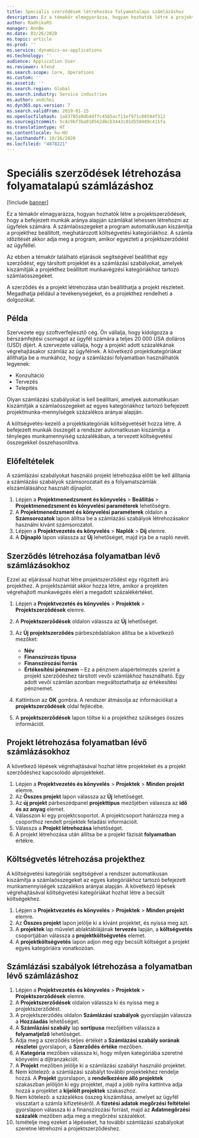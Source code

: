 ```yaml
---
title: Speciális szerződések létrehozása folyamatalapú számlázáshoz
description: Ez a témakör elmagyarázza, hogyan hozhatók létre a projektszerződések, hogy a befejezett munkák aránya alapján számlákat lehessen létrehozni az ügyfelek számára.
author: RadhikaRS
manager: AnnBe
ms.date: 03/26/2020
ms.topic: article
ms.prod: ''
ms.service: dynamics-ax-applications
ms.technology: ''
audience: Application User
ms.reviewer: kfend
ms.search.scope: Core, Operations
ms.custom: ''
ms.assetid: ''
ms.search.region: Global
ms.search.industry: Service industries
ms.author: andchoi
ms.dyn365.ops.version: 7
ms.search.validFrom: 2019-01-15
ms.openlocfilehash: 1a83785a9db4dffc4585acf11ef971c08594f312
ms.sourcegitcommit: 5c4c9bf3ba018562d6cb3443c01d550489c415fa
ms.translationtype: HT
ms.contentlocale: hu-HU
ms.lasthandoff: 10/16/2020
ms.locfileid: "4078221"
---
```

# <a name="create-advanced-contracts-for-billing-based-on-progress"></a>Speciális szerződések létrehozása folyamatalapú számlázáshoz
[!include [banner](../includes/banner.md)]

Ez a témakör elmagyarázza, hogyan hozhatók létre a projektszerződések, hogy a befejezett munkák aránya alapján számlákat lehessen létrehozni az ügyfelek számára. A számlaösszegeket a program automatikusan kiszámítja a projekthez beállított, meghatározott költségvetési kategóriákhoz. A számla időzítését akkor adja meg a program, amikor egyezteti a projektszerződést az ügyféllel.

Az ebben a témakör található eljárások segítségével beállíthat egy szerződést, egy társított projektet és a számlázási szabályokat, amelyek kiszámítják a projekthez beállított munkavégzési kategóriákhoz tartozó számlaösszegeket.

A szerződés és a projekt létrehozása után beállíthatja a projekt részleteit. Megadhatja például a tevékenységeket, és a projekthez rendelheti a dolgozókat.

## <a name="example"></a>Példa

Szervezete egy szoftverfejlesztő cég. Ön vállalja, hogy kidolgozza a bérszámfejtési csomagot az ügyfél számára a teljes 20 000 USA dolláros (USD) díjért. A szervezete vállalja, hogy a projekt adott százalékának végrehajtásakor számláz az ügyfélnek. A következő projektkategóriákat állíthatja be a munkához, hogy a számlázási folyamatban használhatók legyenek:

- Konzultáció
- Tervezés
- Telepítés

Olyan számlázási szabályokat is kell beállítani, amelyek automatikusan kiszámítják a számlaösszegeket az egyes kategóriákhoz tartozó befejezett projektmunka-mennyiségek százalékos arányai alapján.

A költségvetés-kezelő a projektkategóriák költségvetését hozza létre. A befejezett munkák összegét a rendszer automatikusan kiszámítja a tényleges munkamennyiség százalékában, a tervezett költségvetési összegekkel összehasonlítva.

## <a name="prerequisites"></a>Előfeltételek

A számlázási szabályokat használó projekt létrehozása előtt be kell állítania a számlázási szabályok számsorozatait és a folyamatszámlák elszámlálásához használt díjnaplót.

1. Lépjen a **Projektmenedzsment és könyvelés** \> **Beállítás** \> **Projektmenedzsment és könyvelési paraméterek** lehetőségre.
2. A **Projektmenedzsment és könyvelési paraméterek** oldalon a **Számsorozatok** lapon állítsa be a számlázási szabályok létrehozásakor használni kívánt számsorozatot.
3. Lépjen a **Projektvezetés és könyvelés** \> **Naplók** \> **Díj** elemre.
4. A **Díjnapló** lapon válassza az **Új** lehetőséget, majd írja be a napló nevét.

## <a name="create-a-contract-for-progress-billings"></a>Szerződés létrehozása folyamatban lévő számlázásokhoz

Ezzel az eljárással hozhat létre projektszerződést egy rögzített árú projekthez. A projektszámlát akkor hozza létre, amikor a projekten végrehajtott munkavégzés eléri a megadott százalékértéket.

1. Lépjen a **Projektvezetés és könyvelés** \> **Projektek** \> **Projektszerződések** elemre.
2. A **Projektszerződések** oldalon válassza az **Új** lehetőséget.
3. Az **Új projektszerződés** párbeszédablakon állítsa be a következő mezőket:

    - **Név**
    - **Finanszírozás típusa**
    - **Finanszírozási forrás**
    - **Értékesítési pénznem** – Ez a pénznem alapértelmezés szerint a projekt szerződéshez társított vevői számlákhoz használható. Egy adott vevői számlán azonban megváltoztathatja az értékesítési pénznemet.

4. Kattintson az **OK** gombra. A rendszer átmásolja az információkat a **projektszerződések** oldal fejlécébe.
5. A **projektszerződések** lapon töltse ki a projekthez szükséges összes információt.

## <a name="create-a-project-for-progress-billings"></a>Projekt létrehozása folyamatban lévő számlázásokhoz

A következő lépések végrehajtásával hozhat létre projekteket és a projekt szerződéshez kapcsolódó alprojekteket.

1. Lépjen a **Projektvezetés és könyvelés** \> **Projektek** \> **Minden projekt** elemre.
2. Az **Összes projekt** lapon válassza az **Új** lehetőséget.
3. Az **új projekt** párbeszédpanel **projekttípus** mezőjében válassza az **idő és az anyag** elemet.
4. Válasszon ki egy projektcsoportot. A projektcsoport határozza meg a csoporthoz rendelt projektek feladási információit.
5. Válassza a **Projekt létrehozása** lehetőséget.
6. A projekt létrehozása után állítsa be a projekt fázisát **folyamatban** értékre.

## <a name="create-a-budget-for-a-project"></a>Költségvetés létrehozása projekthez

A költségvetési kategóriák segítségével a rendszer automatikusan kiszámítja a számlaösszegeket az egyes kategóriákhoz tartozó befejezett munkamennyiségek százalékos arányai alapján. A következő lépések végrehajtásával költségvetési kategóriákat hozhat létre a becsült költségekhez.

1. Lépjen a **Projektvezetés és könyvelés** \> **Projektek** \> **Minden projekt** elemre.
2. Az **Összes projekt** lapon jelölje ki a kívánt projektet, és nyissa meg azt.
3. A **projektek** lap művelet ablaktáblájának **tervezés** lapján, a **költségvetés** csoportjában válassza a **projektköltségvetés** elemet.
4. A **projektköltségvetés** lapon adjon meg egy becsült költséget a projekt egyes kategóriáira vonatkozóan.

## <a name="create-billing-rules-for-progress-billings"></a>Számlázási szabályok létrehozása a folyamatban lévő számlázáshoz

1. Lépjen a **Projektvezetés és könyvelés** \> **Projektek** \> **Projektszerződések** elemre.
2. A **Projektszerződések** oldalon válassza ki és nyissa meg a projektszerződést.
3. A projektszerződés oldalon **Számlázási szabályok** gyorslapján válassza a **Hozzáadás** lehetőséget.
4. A **Számlázási szabály** lap **sortípusa** mezőjében válassza a **folyamatjelző** lehetőséget.
5. Adja meg a szerződés teljes értékét a **Számlázási szabály sorának részletei** gyorslapon, a **Szerződés értéke** mezőben.
6. A **Kategória** mezőben válassza ki, hogy milyen kategóriába szeretné könyvelni a díjtranzakciót.
7. A **Projekt** mezőben jelölje ki a számlázási szabályt használó projektet.
8. Nem kötelező: a számlázási szabályt további projektekhez rendelje hozzá. A **Projekt** gyorslapon, a **rendelkezésre álló projektek** szakaszban jelöljön ki egy projektet, majd a jobb nyílra kattintva adja hozzá a projektet a **kijelölt projektek** szakaszhoz.
9. Nem kötelező: a százalékos összeg kiszámítása, amelyet az ügyfél visszatart a számla kifizetéséről. A **fizetési adatok megőrzési feltételei** gyorslapon válassza ki a finanszírozási forrást, majd az **Adatmegőrzési százalék** mezőben adja meg a megőrzési százalékot.
10. Ismételje meg ezeket a lépéseket, ha további számlázási szabályokat szeretne létrehozni a projektszerződéshez.

